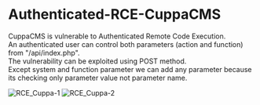 # Authenticated-RCE-CuppaCMS
CuppaCMS is vulnerable to Authenticated Remote Code Execution. \
An authenticated user can control both parameters (action and function) from "/api/index.php". \
The vulnerability can be exploited using POST method. \
Except system and function parameter we can add any parameter because its checking only parameter value not parameter name.

![RCE_Cuppa-1](https://user-images.githubusercontent.com/10436828/151036100-2ab0517a-eee2-42e2-8c67-597c4a890d63.png)
![RCE_Cuppa-2](https://user-images.githubusercontent.com/10436828/151036105-653f8ad6-71b0-4099-aea8-29b0cbb51744.png)
